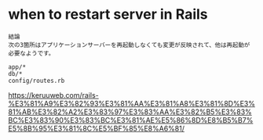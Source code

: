 # when to restart server in Rails
```
結論
次の3箇所はアプリケーションサーバーを再起動しなくても変更が反映されて、他は再起動が必要なようです。

app/*
db/*
config/routes.rb
```
https://keruuweb.com/rails-%E3%81%A9%E3%82%93%E3%81%AA%E3%81%A8%E3%81%8D%E3%81%AB%E3%82%A2%E3%83%97%E3%83%AA%E3%82%B5%E3%83%BC%E3%83%90%E3%83%BC%E3%81%AE%E5%86%8D%E8%B5%B7%E5%8B%95%E3%81%8C%E5%BF%85%E8%A6%81/